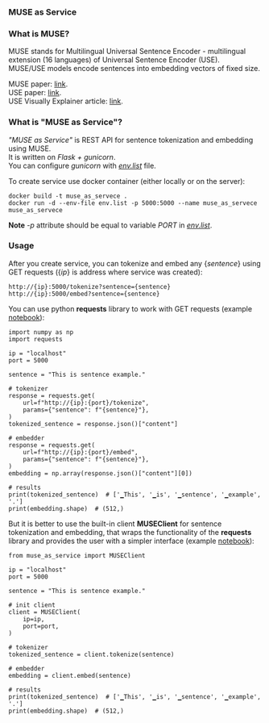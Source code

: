 ### MUSE as Service

### What is MUSE?
MUSE stands for Multilingual Universal Sentence Encoder - multilingual extension (16 languages) of Universal Sentence Encoder (USE).<br>
MUSE/USE models encode sentences into embedding vectors of fixed size.

MUSE paper: [link](https://arxiv.org/abs/1907.04307). <br>
USE paper: [link](https://arxiv.org/abs/1803.11175). <br>
USE Visually Explainer article: [link](https://amitness.com/2020/06/universal-sentence-encoder/). <br>

### What is "MUSE as Service"?
*"MUSE as Service"* is REST API for sentence tokenization and embedding using MUSE.<br>
It is written on *Flask + gunicorn*.<br>
You can configure *gunicorn* with [*env.list*](env.list) file.

To create service use docker container (either locally or on the server):
```
docker build -t muse_as_servece .
docker run -d --env-file env.list -p 5000:5000 --name muse_as_servece muse_as_servece
```
**Note** *-p* attribute should be equal to variable *PORT* in [*env.list*](env.list).<br>

### Usage
After you create service, you can tokenize and embed any {*sentence*} using GET requests ({*ip*} is address where service was created):
```
http://{ip}:5000/tokenize?sentence={sentence}
http://{ip}:5000/embed?sentence={sentence}
```

You can use python **requests** library to work with GET requests (example [notebook](examples/usage_requests.ipynb)):
```python3
import numpy as np
import requests

ip = "localhost"
port = 5000

sentence = "This is sentence example."

# tokenizer
response = requests.get(
    url=f"http://{ip}:{port}/tokenize",
    params={"sentence": f"{sentence}"},
)
tokenized_sentence = response.json()["content"]

# embedder
response = requests.get(
    url=f"http://{ip}:{port}/embed",
    params={"sentence": f"{sentence}"},
)
embedding = np.array(response.json()["content"][0])

# results
print(tokenized_sentence)  # ['▁This', '▁is', '▁sentence', '▁example', '.']
print(embedding.shape)  # (512,)
```

But it is better to use the built-in client **MUSEClient** for sentence tokenization and embedding, that wraps the functionality of the **requests** library and provides the user with a simpler interface (example [notebook](examples/usage_client.ipynb)):
```python3
from muse_as_service import MUSEClient

ip = "localhost"
port = 5000

sentence = "This is sentence example."

# init client
client = MUSEClient(
    ip=ip,
    port=port,
)

# tokenizer
tokenized_sentence = client.tokenize(sentence)

# embedder
embedding = client.embed(sentence)

# results
print(tokenized_sentence)  # ['▁This', '▁is', '▁sentence', '▁example', '.']
print(embedding.shape)  # (512,)
```